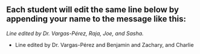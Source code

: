 ## Each student will edit the same line below by appending your name to the message like this:
*Line edited by Dr. Vargas-Pérez, Raja, Joe, and Sasha.*


- Line edited by Dr. Vargas-Pérez and Benjamin and Zachary, and Charlie

